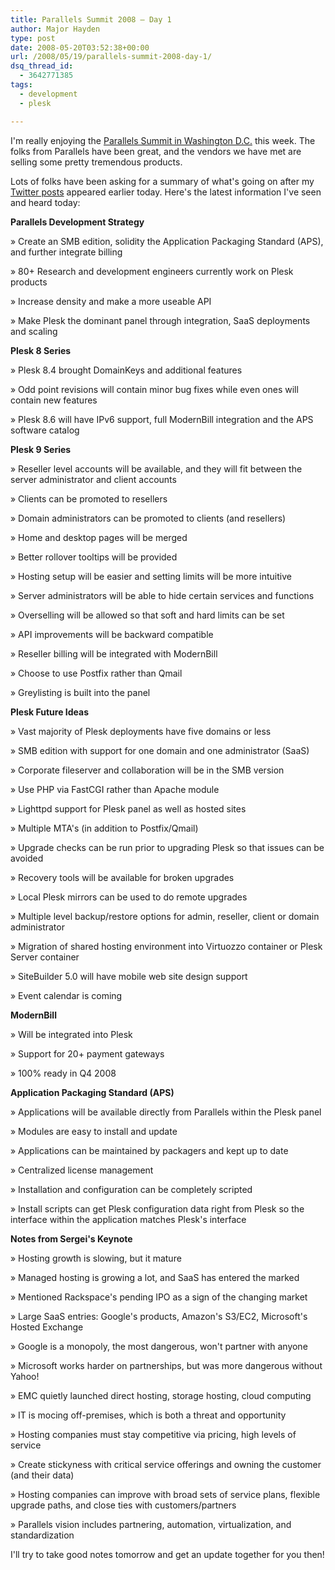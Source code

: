 ```yaml
---
title: Parallels Summit 2008 – Day 1
author: Major Hayden
type: post
date: 2008-05-20T03:52:38+00:00
url: /2008/05/19/parallels-summit-2008-day-1/
dsq_thread_id:
  - 3642771385
tags:
  - development
  - plesk

---
```

I'm really enjoying the [Parallels Summit in Washington D.C.][1] this week. The folks from Parallels have been great, and the vendors we have met are selling some pretty tremendous products.

Lots of folks have been asking for a summary of what's going on after my [Twitter posts][2] appeared earlier today. Here's the latest information I've seen and heard today:

**Parallels Development Strategy**

&raquo; Create an SMB edition, solidity the Application Packaging Standard (APS), and further integrate billing

&raquo; 80+ Research and development engineers currently work on Plesk products

&raquo; Increase density and make a more useable API

&raquo; Make Plesk the dominant panel through integration, SaaS deployments and scaling

**Plesk 8 Series**

&raquo; Plesk 8.4 brought DomainKeys and additional features

&raquo; Odd point revisions will contain minor bug fixes while even ones will contain new features

&raquo; Plesk 8.6 will have IPv6 support, full ModernBill integration and the APS software catalog

**Plesk 9 Series**

&raquo; Reseller level accounts will be available, and they will fit between the server administrator and client accounts

&raquo; Clients can be promoted to resellers

&raquo; Domain administrators can be promoted to clients (and resellers)

&raquo; Home and desktop pages will be merged

&raquo; Better rollover tooltips will be provided

&raquo; Hosting setup will be easier and setting limits will be more intuitive

&raquo; Server administrators will be able to hide certain services and functions

&raquo; Overselling will be allowed so that soft and hard limits can be set

&raquo; API improvements will be backward compatible

&raquo; Reseller billing will be integrated with ModernBill

&raquo; Choose to use Postfix rather than Qmail

&raquo; Greylisting is built into the panel

**Plesk Future Ideas**

&raquo; Vast majority of Plesk deployments have five domains or less

&raquo; SMB edition with support for one domain and one administrator (SaaS)

&raquo; Corporate fileserver and collaboration will be in the SMB version

&raquo; Use PHP via FastCGI rather than Apache module

&raquo; Lighttpd support for Plesk panel as well as hosted sites

&raquo; Multiple MTA's (in addition to Postfix/Qmail)

&raquo; Upgrade checks can be run prior to upgrading Plesk so that issues can be avoided

&raquo; Recovery tools will be available for broken upgrades

&raquo; Local Plesk mirrors can be used to do remote upgrades

&raquo; Multiple level backup/restore options for admin, reseller, client or domain administrator

&raquo; Migration of shared hosting environment into Virtuozzo container or Plesk Server container

&raquo; SiteBuilder 5.0 will have mobile web site design support

&raquo; Event calendar is coming

**ModernBill**

&raquo; Will be integrated into Plesk

&raquo; Support for 20+ payment gateways

&raquo; 100% ready in Q4 2008

**Application Packaging Standard (APS)**

&raquo; Applications will be available directly from Parallels within the Plesk panel

&raquo; Modules are easy to install and update

&raquo; Applications can be maintained by packagers and kept up to date

&raquo; Centralized license management

&raquo; Installation and configuration can be completely scripted

&raquo; Install scripts can get Plesk configuration data right from Plesk so the interface within the application matches Plesk's interface

**Notes from Sergei's Keynote**

&raquo; Hosting growth is slowing, but it mature

&raquo; Managed hosting is growing a lot, and SaaS has entered the marked

&raquo; Mentioned Rackspace's pending IPO as a sign of the changing market

&raquo; Large SaaS entries: Google's products, Amazon's S3/EC2, Microsoft's Hosted Exchange

&raquo; Google is a monopoly, the most dangerous, won't partner with anyone

&raquo; Microsoft works harder on partnerships, but was more dangerous without Yahoo!

&raquo; EMC quietly launched direct hosting, storage hosting, cloud computing

&raquo; IT is mocing off-premises, which is both a threat and opportunity

&raquo; Hosting companies must stay competitive via pricing, high levels of service

&raquo; Create stickyness with critical service offerings and owning the customer (and their data)

&raquo; Hosting companies can improve with broad sets of service plans, flexible upgrade paths, and close ties with customers/partners

&raquo; Parallels vision includes partnering, automation, virtualization, and standardization

I'll try to take good notes tomorrow and get an update together for you then!

 [1]: http://www.parallels.com/en/summit/
 [2]: http://twitter.com/RackerHacker/
